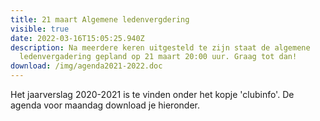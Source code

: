 ```yaml
---
title: 21 maart Algemene ledenvergdering
visible: true
date: 2022-03-16T15:05:25.940Z
description: Na meerdere keren uitgesteld te zijn staat de algemene
  ledenvergadering gepland op 21 maart 20:00 uur. Graag tot dan!
download: /img/agenda2021-2022.doc
---
```

Het jaarverslag 2020-2021 is te vinden onder het kopje 'clubinfo'. De agenda voor maandag download je hieronder.